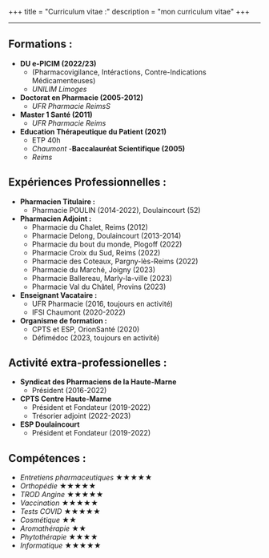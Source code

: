 +++
title = "Curriculum vitae :"
description = "mon curriculum vitae"
+++
***
## **Formations :**
- **DU e-PICIM (2022/23)**
    - (Pharmacovigilance, Intéractions, Contre-Indications Médicamenteuses)
    - *UNILIM Limoges*
- **Doctorat en Pharmacie (2005-2012)**
    - *UFR Pharmacie ReimsS*
- **Master 1 Santé (2011)**
    - *UFR Pharmacie Reims*
- **Education Thérapeutique du Patient (2021)**
    - ETP 40h
    - *Chaumont*
-**Baccalauréat Scientifique (2005)**
    - *Reims*

## **Expériences Professionnelles :**

- **Pharmacien Titulaire :**
    - Pharmacie POULIN (2014-2022), Doulaincourt (52)
- **Pharmacien Adjoint :**
    - Pharmacie du Chalet, Reims (2012)
    - Pharmacie Delong, Doulaincourt (2013-2014)
    - Pharmacie du bout du monde, Plogoff (2022)
    - Pharmacie Croix du Sud, Reims (2022)
    - Pharmacie des Coteaux, Pargny-lès-Reims (2022)
    - Pharmacie du Marché, Joigny (2023)
    - Pharmacie Ballereau, Marly-la-ville (2023)
    - Pharmacie Val du Châtel, Provins (2023)
- **Enseignant Vacataire :**
    - UFR Pharmacie (2016, toujours en activité)
    - IFSI Chaumont (2020-2022)
- **Organisme de formation :**
    - CPTS et ESP, OrionSanté (2020)
    - Défimédoc (2023, toujours en activité)

## **Activité extra-professionelles :**
- **Syndicat des Pharmaciens de la Haute-Marne**
    - Président (2016-2022)
- **CPTS Centre Haute-Marne**
    - Président et Fondateur (2019-2022)
    - Trésorier adjoint (2022-2023)
- **ESP Doulaincourt**
    - Président et Fondateur (2019-2022)

## **Compétences** :
- *Entretiens pharmaceutiques* ★★★★★ 
- *Orthopédie* ★★★★★ 
- *TROD Angine* ★★★★★ 
- *Vaccination* ★★★★★ 
- *Tests COVID* ★★★★★
- *Cosmétique* ★★ 
- *Aromathérapie* ★★ 
- *Phytothérapie* ★★★★ 
- *Informatique* ★★★★★ 
